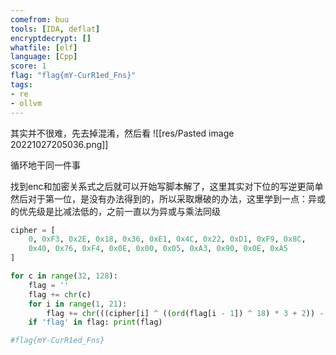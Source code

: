 ```yaml
---
comefrom: buu
tools: [IDA, deflat]
encryptdecrypt: []
whatfile: [elf]
language: [Cpp]
score: 1
flag: "flag{mY-CurR1ed_Fns}"
tags:
- re
- ollvm
---
```


其实并不很难，先去掉混淆，然后看
![[res/Pasted image 20221027205036.png]]

循环地干同一件事

找到enc和加密关系式之后就可以开始写脚本解了，这里其实对下位的写逆更简单
然后对于第一位，是没有办法得到的，所以采取爆破的办法，这里学到一点：异或的优先级是比减法低的，之前一直以为异或与乘法同级

```python
cipher = [
    0, 0xF3, 0x2E, 0x18, 0x36, 0xE1, 0x4C, 0x22, 0xD1, 0xF9, 0x8C,
    0x40, 0x76, 0xF4, 0x0E, 0x00, 0x05, 0xA3, 0x90, 0x0E, 0xA5
]

for c in range(32, 128):
    flag = ''
    flag += chr(c)
    for i in range(1, 21):
        flag += chr(((cipher[i] ^ ((ord(flag[i - 1]) ^ 18) * 3 + 2)) - ord(flag[i - 1]) % 7) % 256)
    if 'flag' in flag: print(flag)

#flag{mY-CurR1ed_Fns}
```
